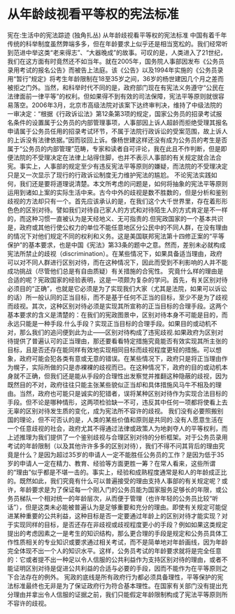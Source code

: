 # 从年龄歧视看平等权的宪法标准

宪在:生活中的宪法踪迹 (独角扎丛)
从年龄歧视看平等权的宪法标准
中国有着千年传统的科举制度虽然弊端多多，但在年龄要求上似乎还是相当宽松的。我们经常听到范进中举这类“老来得志”、“大器晚成”的故事。可叹的是，人类进入了21世纪，我们在这方面有时竟然还不如当年。就在2005年，国务院人事部因发布《公务员录用考试的报名公告》而被告上法庭。该《公告》以及1994年实施的《公务员录用“暂行”规定》将考生年龄限制在18至35岁之间，36岁的杨世建因几个月之差而被拒之门外。当然，和科举时代不同的是，政府部门现在有宪法义务遵守“公民在法律面前一律平等”的权利。但如果得不到有效的司法保障，宪法平等原则就很容易落空。2006年3月，北京市高级法院对该案下达终审判决，维持了中级法院的一审决定：“根据《行政诉讼法》第12条第3项的规定，国家公务员的招录考试报名条件的设置属于公务员的内部管理事项，人事部因上诉人超龄而拒绝受理其报名申请属于公务员任用的招录考试环节，不属于法院行政诉讼的受案范围，故上诉人的上诉没有法律依据。”因而驳回上诉。像杨世建这样还没有成为公务员的考生是否属于“公务员的内部管理”范畴，专家和读者自可评论，我在此且不作判断，但是即便法院的不受理决定在法律上站得住脚，也并不表示人事部的有关规定就合法合宪。事实上，人事部的规定至少有违反宪法平等原则的嫌疑，而法院的不受理决定只是又一次显示了现行的行政诉讼制度无力维护宪法的尴尬。
不论宪法实践如何，我们还是要将道理说清楚。本文所考虑的问题是，如何将抽象的宪法平等原则运用到诸如上案的实际生活中来。古今中外的歧视是数不胜数的，但是分析和鉴别歧视的方法却只有一个。首先应该承认的是，在我们这个大千世界里，存在着形形色色的区别对待。譬如我们对待自己家人的方式和对待陌生人的方式肯定是不一样的，而这种习惯一直被认为是天经地义、无可指责的.但宪政国家的一个基本共识是，政府或其他行使公权力的单位不能任意地区分公民中的不同人群，在没有理由的情况下对他们规定不同的权利和义务。这是美国联邦宪法第十四修正案的“平等保护”的基本要求，也是中国《宪法》第33条的题中之意。然而，差别未必就构成宪法所禁止的歧视（discrimination）。在某些情况下，如果具备适当理由，政府可以对不同人群进行区别对待，而在这种情况下，因此而受到不利影响的人并不能成功挑战（尽管他们总是有自由质疑）有关措施的合宪性。
究竟什么样的理由是合适的呢？宪政国家的经验表明，这是一项颇为复杂的学问。首先，有关区别对待必须目的“正确”，也就是它必须是为了实现我们大家（尤其是法院，如果可以诉讼的话）所一般认同的正当目标，而不是基于任何不正当的目标，至少不是为了歧视而歧视。其次，这种区别对待必须是实现其所宣称的正当目标的合理手段。这两个基本要求的含义是清楚的：在我们的宪政图景中，区别对待本身不可能是目的，而永远只能是一种手段.什么手段？实现正当目标的合理手段。如果目的或动机不对，那么我们的追问便到此为止——区别对待构成了违宪歧视.如果政府为区别对待提供了普遍认可的正当理由，那还要看看特定措施究竟能否有效实现其所主张的目标，且是否还存在能同样有效地实现相同目标而歧视程度更轻的措施。可以想象，政府可能会犯各类有意或无意的错误。在某些情况下，政府只是将正当理由作为幌子，实际所做的只是赤裸裸的歧视而已。在这种情况下，政府的目的或动机本身就不正确，但我们还是能从手段的合理性出发察觉并推翻这种隐蔽的歧视，因为既然目的不对，政府往往只能主张某些貌似正当却和具体措施风马牛不相及的理由。当然，政府也可能只是诚实的犯错者，误将某种区别对待作为实现合法目标的手段。但不论是哪种情形，这两项检验缺一不可，违反其中任何一项都将使看上去无辜的区别对待发生质的变化，成为宪法所不容许的歧视。
我们没有必要照搬别国的理论，但不可否认的是，人类的某些价值和原则是共同的.没有人愿意生活在一个任意歧视的社会，政府尤其不得通过法律或政策人为地剥夺人的平等权利，而上述推理为我们提供了一个鉴别歧视与合理区别对待的分析框架。对于公务员录用考试的年龄限制（以及其他许许多多的区别对待），我们不得不问其背后的理由究竟是什么？是因为超过35岁的申请人一定不能胜任公务员的工作？是因为低于35岁的申请人一定在精力、教育、经验等方面更胜一筹？在常人看来，这些所谓的“理由”似乎都是不堪一击的。事实上，经验和成熟程度通常是和人的年龄成正比的。既然如此，我们究竟有什么可以普遍接受的理由支持人事部的有关规定呢？或许，年龄要求是为了保证每一个刚入门的公务员能为国家服务足够长的年限，或公务员梯队一个相对统一的年龄层次，从而便于管理（也许年轻的公务员比较“听话”），但是这类未必能被普遍认为是足够重要和充分的理由。即使有关规定可能促进某种重要的公共利益，这种目标是否一定要通过年龄上的区别对待才能实现？对于实现同样的目标，是否还存在非歧视或歧视程度更小的手段？例如如果这类规定提出的考虑因素之一是考生的知识结构，那么更合理的手段是规定和公务员具体工作性质相关的专业知识或要求通过相关考试，而不是简单地对年龄画线，因为年龄完全体现不出一个人的知识水平。这样，公务员考试的年龄要求就将是完全任意的：它或者提不出一种足以令人信服的公共利益作为支持区别对待的理由，或者不能证明区别对待是促进公共利益的合适与必要的手段，因而不能作为在平等原则之下合法存在的例外。
宪政的底线是所有政府行为都必须具备理性，平等保护的宪法标准最终也无非是为了保证政府行为符合基本理性。在国家有关部门没有提出充分理由并拿出令人信服的证据之前，我们只能假定年龄限制构成了宪法平等原则所不容许的歧视。
